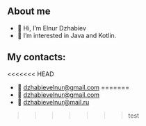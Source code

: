 ## About me
- 👋 Hi, I’m Elnur Dzhabiev
- 👀 I’m interested in Java and Kotlin.
## My contacts:
<<<<<<< HEAD
- :email: dzhabievelnur@gmail.com
=======
- :email: dzhabievelnur@gmail.com
- :email:  dzhabievelnur@mail.ru
>>>>>>> test
